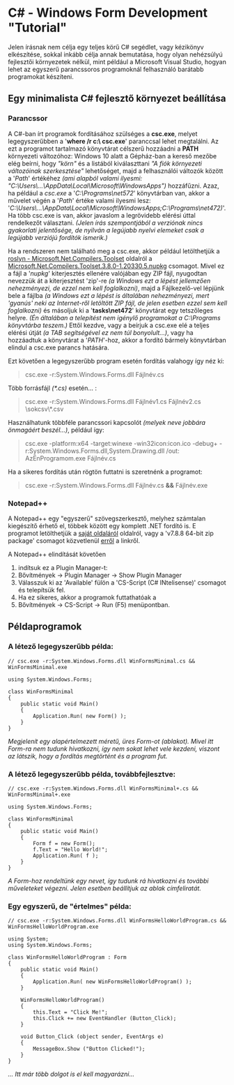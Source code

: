 # C# - Windows Form Development "Tutorial"

Jelen írásnak nem célja egy teljes körű C# segédlet, vagy kézikönyv elkészítése, sokkal inkább célja annak bemutatása, hogy olyan nehézsúlyú fejlesztői környezetek nélkül, mint például a Microsoft Visual Studio, hogyan lehet az egyszerű parancssoros programoknál felhasználó barátabb programokat készíteni.

## Egy minimalista C# fejlesztő környezet beállítása

### Parancssor

A C#-ban írt programok fordításához szülséges a **csc.exe**, melyet legegyszerűbben a '**where /r c:\ csc.exe**' paranccsal lehet megtalálni.
Az ezt a programot tartalmazó könyvtárat célszerű hozzáadni a **PATH** környezeti változóhoz: Windows 10 alatt a Gépház-ban a kereső mezőbe elég beírni, hogy *"körn"* és a listából kiválaszttani *"A fiók környezeti változóinak szerkesztése"* lehetőséget, majd a felhasználói változók között a '*Path*' értékéhez *(ami alapból valami ilyesmi: "C:\Users\\...\AppData\Local\Microsoft\WindowsApps")* hozzáfűzni. Azaz, ha például a *csc.exe* a '*C:\Programs\net572*' könyvtárban van, akkor a művelet végén a '*Path*' értéke valami ilyesmi lesz: '*C:\Users\\...\AppData\Local\Microsoft\WindowsApps;C:\Programs\net472)*'.
Ha több csc.exe is van, akkor javaslom a legrövidebb elérési úttal rendelkezőt választani. *(Jelen írás szempontjából a verziónak nincs gyakorlati jelentősége, de nyilván a legújabb nyelvi elemeket csak a legújabb verziójú fordítók ismerik.)*

Ha a rendszeren nem található meg a csc.exe, akkor például letölthetjük a [roslyn - Microsoft.Net.Compilers.Toolset](https://dotnet.myget.org/feed/roslyn/package/nuget/Microsoft.Net.Compilers.Toolset) oldalról a [Microsoft.Net.Compilers.Toolset.3.8.0-1.20330.5.nupkg](https://dotnet.myget.org/F/roslyn/api/v2/package/Microsoft.Net.Compilers.Toolset/3.8.0-1.20330.5) csomagot.
Mivel ez a fájl a '*nupkg*' kiterjesztés ellenére valójában egy ZIP fájl, nyugodtan nevezzük át a kiterjesztést 'zip'-re *(a Windows ezt a lépést jellemzően nehezményezi, de ezzel nem kell foglalkozni)*, majd a Fájlkezelő-vel lépjünk bele a fájlba *(a Windows ezt a lépést is általában nehezményezi, mert 'gyanús' neki az Internet-ről letöltött ZIP fájl, de jelen esetben ezzel sem kell foglalkozni)* és másoljuk ki a '**tasks\net472**' könyvtárat egy tetszőleges helyre. *(Én általában a telepítést nem igénylő programokat a C:\Programs könyvtárba teszem.)* Ettől kezdve, vagy a beírjuk a csc.exe elé a teljes elérési útját *(a TAB segítségével ez nem túl bonyolult...)*, vagy ha hozzáadtuk a könyvtárat a '*PATH*'-hoz, akkor a fordító bármely könyvtárban elindul a csc.exe parancs hatására.

Ezt követően a legegyszerűbb program esetén fordítás valahogy így néz ki:
>csc.exe -r:System.Windows.Forms.dll Fájlnév.cs

Több forrásfájl *(\*.cs)* esetén... :
>csc.exe -r:System.Windows.Forms.dll Fájlnév1.cs Fájlnév2.cs \sokcsv\\\*.csv

Használhatunk többféle parancssori kapcsolót *(melyek neve jobbára önmagáért beszél...)*, például így:
>csc.exe -platform:x64 -target:winexe -win32icon:icon.ico -debug+ -r:System.Windows.Forms.dll,System.Drawing.dll /out: AzÉnProgramom.exe Fájlnév.cs 

Ha a sikeres fordítás után rögtön futtatni is szeretnénk a programot:
>csc.exe -r:System.Windows.Forms.dll Fájlnév.cs **&&** Fájlnév.exe

### Notepad++

A Notepad++ egy "egyszerű" szövegszerkesztő, melyhez számtalan kiegészítő érhető el, többek között egy komplett .NET fordító is. E programot letölthetjük a [saját oldaláról](https://notepad-plus-plus.org/downloads) oldalról, vagy a 'v7.8.8 64-bit zip package' csomagot közvetlenül [erről](https://github.com/notepad-plus-plus/notepad-plus-plus/releases/download/v7.8.8/npp.7.8.8.bin.x64.zip) a linkről.

A Notepad++ elindítását követően
  1. indítsuk ez a Plugin Manager-t:
  2. Bővítmények -> Plugin Manager -> Show Plugin Manager
  3. Válasszuk ki az 'Available' fülön a 'CS-Script (C# INtelisense)' csomagot és telepítsük fel.
  4. Ha ez sikeres, akkor a programok futtathatóak a
  5. Bővítmények -> CS-Script -> Run (F5) menüpontban.

## Példaprogramok

### A létező legegyszerűbb példa:
```
// csc.exe -r:System.Windows.Forms.dll WinFormsMinimal.cs && WinFormsMinimal.exe

using System.Windows.Forms;

class WinFormsMinimal
{
    public static void Main()
    {
        Application.Run( new Form() );
    }
}
```
*Megjelenít egy alapértelmezett méretű, üres Form-ot (ablakot). Mivel itt Form-ra nem tudunk hivatkozni, így nem sokat lehet vele kezdeni, viszont az látszik, hogy a fordítás megtörtént és a program fut.*

### A létező legegyszerűbb példa, továbbfejlesztve:
```
// csc.exe -r:System.Windows.Forms.dll WinFormsMinimal+.cs && WinFormsMinimal+.exe

using System.Windows.Forms;

class WinFormsMinimal
{
    public static void Main()
    {
        Form f = new Form();
        f.Text = "Hello World!";
        Application.Run( f );
    }
}
```
*A Form-hoz rendeltünk egy nevet, így tudunk rá hivatkozni és további műveleteket végezni. Jelen esetben beállítjuk az ablak címfeliratát.*

### Egy egyszerű, de "értelmes" példa:
```
// csc.exe -r:System.Windows.Forms.dll WinFormsHelloWorldProgram.cs && WinFormsHelloWorldProgram.exe

using System;
using System.Windows.Forms;

class WinFormsHelloWorldProgram : Form
{
    public static void Main()
    {
        Application.Run( new WinFormsHelloWorldProgram() );
    }

    WinFormsHelloWorldProgram()
    {
        this.Text = "Click Me!";
        this.Click += new EventHandler (Button_Click);
    }

    void Button_Click (object sender, EventArgs e)
    {
        MessageBox.Show ("Button Clicked!");
    }
}
```
*... Itt már több dolgot is el kell magyarázni...*
